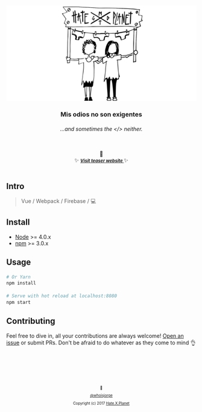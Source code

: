 <div align="center">
  <img src ="static/social.png"/>
  <br>
  <h3>Mis odios no son exigentes</h3>
  <h6>...and sometimes the &lt;/&gt; neither.</h6>
  <br> 🎊 <br>
  ✨ <b><a href="https://hateplanet.es"><small><i> Visit teaser website </i></small></a> </b> ✨
</div>

<br>

## Intro

> Vue / Webpack / Firebase / 💻

## Install

- [Node](https://nodejs.org) >= 4.0.x
- [npm](https://www.npmjs.com) >= 3.0.x

## Usage

```sh
# Or Yarn
npm install

# Serve with hot reload at localhost:8080
npm start
```

## Contributing

Feel free to dive in, all your contributions are always welcome! [Open an issue](https://github.com/whoisjorge/hateplanet-teaser/issues/new) or submit PRs. Don't be afraid to do whatever as they come to mind 👌







<!-- Thanks for watching! -->
<br><br><br><br>
<p align="center"> <sub><sup>🎩</sub></sup><br>
  <sub><sup><a href="http://www.whoisjorge.me">@whoisjorge</a></sup></sub>
  <br>
  <sub><sup>Copyright (c) 2017 <a href="https://hateplanet.es">Hate.X.Planet</a></sup></sub>
</p>
